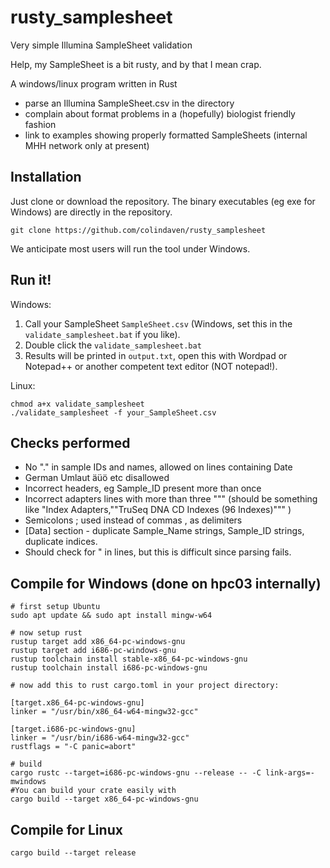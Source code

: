 # rusty_samplesheet
Very simple Illumina SampleSheet validation

Help, my SampleSheet is a bit rusty, and by that I mean crap.

A windows/linux program written in Rust
- parse an Illumina SampleSheet.csv in the directory
- complain about format problems in a (hopefully) biologist friendly fashion
- link to examples showing properly formatted SampleSheets (internal MHH network only at present)


## Installation

Just clone or download the repository. The binary executables (eg exe for Windows) are directly in the repository.
```
git clone https://github.com/colindaven/rusty_samplesheet
```

We anticipate most users will run the tool under Windows.



## Run it!
Windows: 
1. Call your SampleSheet `SampleSheet.csv` (Windows, set this in the `validate_samplesheet.bat` if you like). 
2. Double click the `validate_samplesheet.bat`
3. Results will be printed in `output.txt`, open this with Wordpad or Notepad++ or another competent text editor (NOT notepad!).  

Linux: 
```
chmod a+x validate_samplesheet
./validate_samplesheet -f your_SampleSheet.csv
```

## Checks performed
- No "." in sample IDs and names, allowed on lines containing Date
- German Umlaut äüö etc disallowed
- Incorrect headers, eg Sample_ID present more than once
- Incorrect adapters lines with more than three """ (should be something like "Index Adapters,""TruSeq DNA CD Indexes (96 Indexes)""" )
- Semicolons ; used instead of commas , as delimiters
- [Data] section - duplicate Sample_Name strings, Sample_ID strings, duplicate indices.
- Should check for " in lines, but this is difficult since parsing fails. 

## Compile for Windows (done on hpc03 internally)
```
# first setup Ubuntu
sudo apt update && sudo apt install mingw-w64

# now setup rust
rustup target add x86_64-pc-windows-gnu
rustup target add i686-pc-windows-gnu
rustup toolchain install stable-x86_64-pc-windows-gnu
rustup toolchain install i686-pc-windows-gnu

# now add this to rust cargo.toml in your project directory:

[target.x86_64-pc-windows-gnu]
linker = "/usr/bin/x86_64-w64-mingw32-gcc"

[target.i686-pc-windows-gnu]
linker = "/usr/bin/i686-w64-mingw32-gcc"
rustflags = "-C panic=abort"

# build 
cargo rustc --target=i686-pc-windows-gnu --release -- -C link-args=-mwindows
#You can build your crate easily with
cargo build --target x86_64-pc-windows-gnu

```


## Compile for Linux
```
cargo build --target release
```
